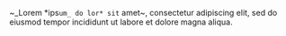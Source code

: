 ~_Lorem *ips`um_ do lor* sit` amet~, consectetur adipiscing elit, sed do eiusmod tempor incididunt ut labore et dolore magna aliqua.
